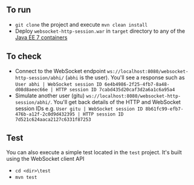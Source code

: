 ## To run

- `git clone` the project and execute `mvn clean install`
- Deploy `websocket-http-session.war` in `target` directory to any of the [Java EE 7 containers](http://www.oracle.com/technetwork/java/javaee/overview/compatibility-jsp-136984.html)

## To check

- Connect to the WebSocket endpoint `ws://localhost:8080/websocket-http-session/abhi/` (`abhi` is the user). You'll see a response such as `User abhi | WebSocket session ID 6e4b4986-2f25-4fb7-8a48-d08d8aeec66e | HTTP session ID 7cabd435d20caf3d2a6a1c6a95a4`
- Simulate another user (gitu) `ws://localhost:8080/websocket-http-session/abhi/`. You'll get back details of the HTTP and WebSocket session IDs e.g. `User gitu | WebSocket session ID 8b61fc99-efb7-476b-a12f-2c0d9d432395 | HTTP session ID 7d521c624aaca2127c6331f87253`

## Test

You can also execute a simple test located in the `test` project. It's built using the WebSocket client API

- `cd <dir>\test`
- `mvn test`



